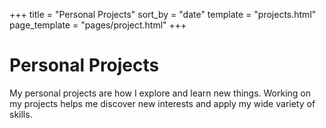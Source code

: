 +++
title = "Personal Projects"
sort_by = "date"
template = "projects.html"
page_template = "pages/project.html"
+++
<!-- markdownlint-disable-next-line single-title -->
# Personal Projects

My personal projects are how I explore and learn new things. Working on my
projects helps me discover new interests and apply my wide variety of skills.
